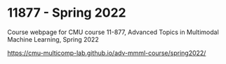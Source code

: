 # 11877 - Spring 2022

Course webpage for CMU course 11-877, Advanced Topics in Multimodal Machine Learning, Spring 2022

https://cmu-multicomp-lab.github.io/adv-mmml-course/spring2022/
